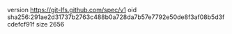 version https://git-lfs.github.com/spec/v1
oid sha256:291ae2d31737b2763c488b0a728da7b57e7792e50de8f3af08b5d3fcdefcf91f
size 2656
